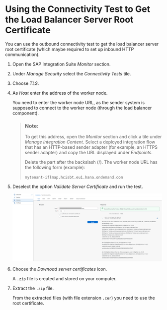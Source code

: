 <!-- loio5d6cbf43cd9c4a0a8f9503152c8cc2c5 -->

# Using the Connectivity Test to Get the Load Balancer Server Root Certificate

You can use the outbound connectivity test to get the load balancer server root certificate \(which maybe required to set up inbound HTTP communication\).

1.  Open the SAP Integration Suite *Monitor* section.
2.  Under *Manage Security* select the *Connectivity Tests* tile.

3.  Choose *TLS*.

4.  As *Host* enter the address of the worker node.

    You need to enter the worker node URL, as the sender system is supposed to connect to the worker node \(through the load balancer component\).

    > ### Note:  
    > To get this address, open the *Monitor* section and click a tile under *Manage Integration Content*. Select a deployed integration flow that has an HTTP-based sender adapter \(for example, an HTTPS sender adapter\) and copy the URL displayed under *Endpoints*.
    > 
    > Delete the part after the backslash \(/\). The worker node URL has the following form \(example\):
    > 
    > `mytenant-iflmap.hcisbt.eu1.hana.ondemand.com`

5.  Deselect the option *Validate Server Certificate* and run the test.

    ![](images/Connectivity_Test_Root_Certificate_78b3e9b.png)

6.  Choose the *Downoad server certificates* icon.

    A `.zip` file is created and stored on your computer.

7.  Extract the `.zip` file.

    From the extracted files \(with file extension `.cer`\) you need to use the root certificate.


